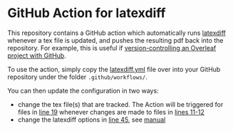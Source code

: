 # GitHub Action for latexdiff

This repository contains a GitHub action which automatically runs [latexdiff](https://ctan.org/pkg/latexdiff?lang=en) whenever a tex file is updated, 
and pushes the resulting pdf back into the repository.
For example, this is useful if [version-controlling an Overleaf project with GitHub](https://www.overleaf.com/learn/how-to/How_do_I_connect_an_Overleaf_project_with_a_repo_on_GitHub,_GitLab_or_BitBucket%3F).

To use the action, simply copy the [latexdiff.yml](https://github.com/priyanshuone6/latexdiff-action/tree/main/.github/workflows) file over into your GitHub repository
under the folder `.github/workflows/`.

You can then update the configuration in two ways:
- change the tex file(s) that are tracked. The Action will be triggered for files in [line 19](https://github.com/priyanshuone6/latexdiff-action/blob/1b0d9ccfc5221c5998bdb647fbe151353919ce18/.github/workflows/latexdiff.yml#L19) whenever changes are made to files in [lines 11-12](https://github.com/priyanshuone6/latexdiff-action/blob/1b0d9ccfc5221c5998bdb647fbe151353919ce18/.github/workflows/latexdiff.yml#L11-L12)
- change the latexdiff options in [line 45]( 
https://github.com/priyanshuone6/latexdiff-test/blob/1b0d9ccfc5221c5998bdb647fbe151353919ce18/.github/workflows/latexdiff.yml#L45
), see [manual](https://mirror.las.iastate.edu/tex-archive/support/latexdiff/doc/latexdiff-man.pdf)
